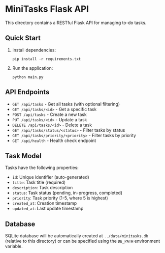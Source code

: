 # MiniTasks Flask API

This directory contains a RESTful Flask API for managing to-do tasks.

## Quick Start

1. Install dependencies:
   ```
   pip install -r requirements.txt
   ```

2. Run the application:
   ```
   python main.py
   ```

## API Endpoints

- `GET /api/tasks` - Get all tasks (with optional filtering)
- `GET /api/tasks/<id>` - Get a specific task
- `POST /api/tasks` - Create a new task
- `PUT /api/tasks/<id>` - Update a task
- `DELETE /api/tasks/<id>` - Delete a task
- `GET /api/tasks/status/<status>` - Filter tasks by status
- `GET /api/tasks/priority/<priority>` - Filter tasks by priority
- `GET /api/health` - Health check endpoint

## Task Model

Tasks have the following properties:
- `id`: Unique identifier (auto-generated)
- `title`: Task title (required)
- `description`: Task description
- `status`: Task status (pending, in-progress, completed)
- `priority`: Task priority (1-5, where 5 is highest)
- `created_at`: Creation timestamp
- `updated_at`: Last update timestamp

## Database

SQLite database will be automatically created at `../data/minitasks.db` (relative to this directory)
or can be specified using the `DB_PATH` environment variable. 